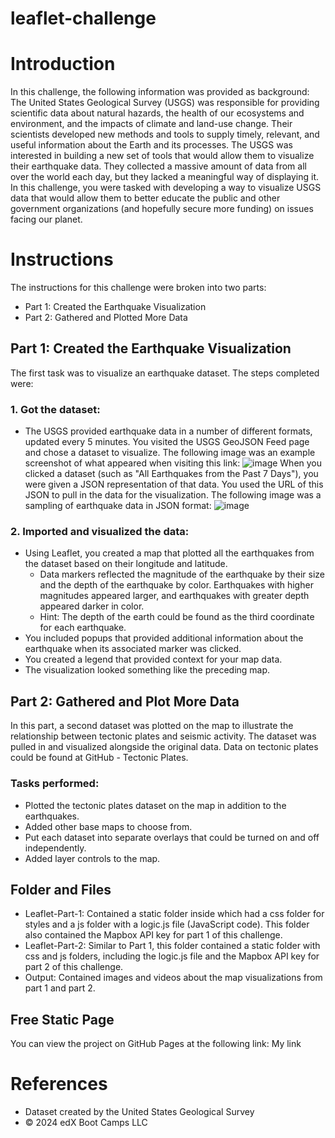 # leaflet-challenge
# Introduction
In this challenge, the following information was provided as background: The United States Geological Survey (USGS) was responsible for providing scientific data about natural hazards, the health of our ecosystems and environment, and the impacts of climate and land-use change. Their scientists developed new methods and tools to supply timely, relevant, and useful information about the Earth and its processes.
The USGS was interested in building a new set of tools that would allow them to visualize their earthquake data. They collected a massive amount of data from all over the world each day, but they lacked a meaningful way of displaying it. In this challenge, you were tasked with developing a way to visualize USGS data that would allow them to better educate the public and other government organizations (and hopefully secure more funding) on issues facing our planet.
# Instructions
The instructions for this challenge were broken into two parts:
- Part 1: Created the Earthquake Visualization
- Part 2: Gathered and Plotted More Data
  
## Part 1: Created the Earthquake Visualization
The first task was to visualize an earthquake dataset. The steps completed were:
### 1. Got the dataset:
- The USGS provided earthquake data in a number of different formats, updated every 5 minutes. You visited the USGS GeoJSON Feed page and chose a dataset to visualize. The following image was an example screenshot of what appeared when visiting this link:
![image](https://github.com/user-attachments/assets/0febd846-de41-406f-b276-35c2c4552b00)
When you clicked a dataset (such as "All Earthquakes from the Past 7 Days"), you were given a JSON representation of that data. You used the URL of this JSON to pull in the data for the visualization. The following image was a sampling of earthquake data in JSON format:
![image](https://github.com/user-attachments/assets/16efe040-10b1-4e20-9918-4840cca23cdb)
 
### 2. Imported and visualized the data:
- Using Leaflet, you created a map that plotted all the earthquakes from the dataset based on their longitude and latitude.
    - Data markers reflected the magnitude of the earthquake by their size and the depth of the earthquake by color. Earthquakes with higher magnitudes appeared larger, and earthquakes with greater depth appeared darker in color.
    - Hint: The depth of the earth could be found as the third coordinate for each earthquake.
- You included popups that provided additional information about the earthquake when its associated marker was clicked.
- You created a legend that provided context for your map data.
- The visualization looked something like the preceding map.

## Part 2: Gathered and Plot More Data 
In this part, a second dataset was plotted on the map to illustrate the relationship between tectonic plates and seismic activity. The dataset was pulled in and visualized alongside the original data. Data on tectonic plates could be found at GitHub - Tectonic Plates.


### Tasks performed:
- Plotted the tectonic plates dataset on the map in addition to the earthquakes.
- Added other base maps to choose from.
- Put each dataset into separate overlays that could be turned on and off independently.
- Added layer controls to the map.

## Folder and Files
- Leaflet-Part-1: Contained a static folder inside which had a css folder for styles and a js folder with a logic.js file (JavaScript code). This folder also contained the Mapbox API key for part 1 of this challenge.
- Leaflet-Part-2: Similar to Part 1, this folder contained a static folder with css and js folders, including the logic.js file and the Mapbox API key for part 2 of this challenge.
- Output: Contained images and videos about the map visualizations from part 1 and part 2.
  
## Free Static Page
You can view the project on GitHub Pages at the following link:
My link 


# References
- Dataset created by the United States Geological Survey
- 	© 2024 edX Boot Camps LLC

